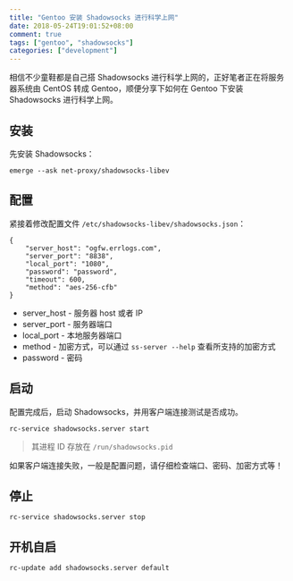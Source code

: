 ```yaml
---
title: "Gentoo 安装 Shadowsocks 进行科学上网"
date: 2018-05-24T19:01:52+08:00
comment: true
tags: ["gentoo", "shadowsocks"]
categories: ["development"]
---
```


相信不少童鞋都是自己搭 Shadowsocks 进行科学上网的，正好笔者正在将服务器系统由 CentOS 转成 Gentoo，顺便分享下如何在 Gentoo 下安装 Shadowsocks 进行科学上网。
<!--more-->

## 安装

先安装 Shadowsocks：

```
emerge --ask net-proxy/shadowsocks-libev
```

## 配置

紧接着修改配置文件 `/etc/shadowsocks-libev/shadowsocks.json`：

```
{
    "server_host": "ogfw.errlogs.com",
    "server_port": "8838",
    "local_port": "1080",
    "password": "password",
    "timeout": 600,
    "method": "aes-256-cfb"
}
```

- server_host - 服务器 host 或者 IP
- server_port - 服务器端口
- local_port - 本地服务器端口
- method - 加密方式，可以通过 `ss-server --help` 查看所支持的加密方式
- password - 密码


## 启动

配置完成后，启动 Shadowsocks，并用客户端连接测试是否成功。

```
rc-service shadowsocks.server start
```

> 其进程 ID 存放在 `/run/shadowsocks.pid`

如果客户端连接失败，一般是配置问题，请仔细检查端口、密码、加密方式等！


## 停止

```
rc-service shadowsocks.server stop
```

## 开机自启

```
rc-update add shadowsocks.server default
```